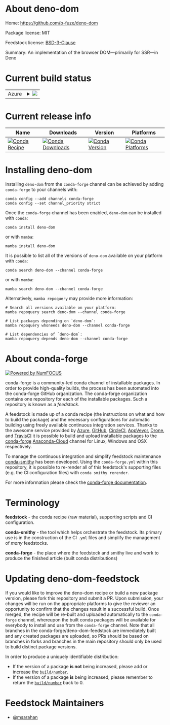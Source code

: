 About deno-dom
==============

Home: https://github.com/b-fuze/deno-dom

Package license: MIT

Feedstock license: [BSD-3-Clause](https://github.com/conda-forge/deno-dom-feedstock/blob/main/LICENSE.txt)

Summary: An implementation of the browser DOM—primarily for SSR—in Deno

Current build status
====================


<table>
    
  <tr>
    <td>Azure</td>
    <td>
      <details>
        <summary>
          <a href="https://dev.azure.com/conda-forge/feedstock-builds/_build/latest?definitionId=16868&branchName=main">
            <img src="https://dev.azure.com/conda-forge/feedstock-builds/_apis/build/status/deno-dom-feedstock?branchName=main">
          </a>
        </summary>
        <table>
          <thead><tr><th>Variant</th><th>Status</th></tr></thead>
          <tbody><tr>
              <td>linux_64</td>
              <td>
                <a href="https://dev.azure.com/conda-forge/feedstock-builds/_build/latest?definitionId=16868&branchName=main">
                  <img src="https://dev.azure.com/conda-forge/feedstock-builds/_apis/build/status/deno-dom-feedstock?branchName=main&jobName=linux&configuration=linux_64_" alt="variant">
                </a>
              </td>
            </tr><tr>
              <td>osx_64</td>
              <td>
                <a href="https://dev.azure.com/conda-forge/feedstock-builds/_build/latest?definitionId=16868&branchName=main">
                  <img src="https://dev.azure.com/conda-forge/feedstock-builds/_apis/build/status/deno-dom-feedstock?branchName=main&jobName=osx&configuration=osx_64_" alt="variant">
                </a>
              </td>
            </tr><tr>
              <td>win_64</td>
              <td>
                <a href="https://dev.azure.com/conda-forge/feedstock-builds/_build/latest?definitionId=16868&branchName=main">
                  <img src="https://dev.azure.com/conda-forge/feedstock-builds/_apis/build/status/deno-dom-feedstock?branchName=main&jobName=win&configuration=win_64_" alt="variant">
                </a>
              </td>
            </tr>
          </tbody>
        </table>
      </details>
    </td>
  </tr>
</table>

Current release info
====================

| Name | Downloads | Version | Platforms |
| --- | --- | --- | --- |
| [![Conda Recipe](https://img.shields.io/badge/recipe-deno--dom-green.svg)](https://anaconda.org/conda-forge/deno-dom) | [![Conda Downloads](https://img.shields.io/conda/dn/conda-forge/deno-dom.svg)](https://anaconda.org/conda-forge/deno-dom) | [![Conda Version](https://img.shields.io/conda/vn/conda-forge/deno-dom.svg)](https://anaconda.org/conda-forge/deno-dom) | [![Conda Platforms](https://img.shields.io/conda/pn/conda-forge/deno-dom.svg)](https://anaconda.org/conda-forge/deno-dom) |

Installing deno-dom
===================

Installing `deno-dom` from the `conda-forge` channel can be achieved by adding `conda-forge` to your channels with:

```
conda config --add channels conda-forge
conda config --set channel_priority strict
```

Once the `conda-forge` channel has been enabled, `deno-dom` can be installed with `conda`:

```
conda install deno-dom
```

or with `mamba`:

```
mamba install deno-dom
```

It is possible to list all of the versions of `deno-dom` available on your platform with `conda`:

```
conda search deno-dom --channel conda-forge
```

or with `mamba`:

```
mamba search deno-dom --channel conda-forge
```

Alternatively, `mamba repoquery` may provide more information:

```
# Search all versions available on your platform:
mamba repoquery search deno-dom --channel conda-forge

# List packages depending on `deno-dom`:
mamba repoquery whoneeds deno-dom --channel conda-forge

# List dependencies of `deno-dom`:
mamba repoquery depends deno-dom --channel conda-forge
```


About conda-forge
=================

[![Powered by
NumFOCUS](https://img.shields.io/badge/powered%20by-NumFOCUS-orange.svg?style=flat&colorA=E1523D&colorB=007D8A)](https://numfocus.org)

conda-forge is a community-led conda channel of installable packages.
In order to provide high-quality builds, the process has been automated into the
conda-forge GitHub organization. The conda-forge organization contains one repository
for each of the installable packages. Such a repository is known as a *feedstock*.

A feedstock is made up of a conda recipe (the instructions on what and how to build
the package) and the necessary configurations for automatic building using freely
available continuous integration services. Thanks to the awesome service provided by
[Azure](https://azure.microsoft.com/en-us/services/devops/), [GitHub](https://github.com/),
[CircleCI](https://circleci.com/), [AppVeyor](https://www.appveyor.com/),
[Drone](https://cloud.drone.io/welcome), and [TravisCI](https://travis-ci.com/)
it is possible to build and upload installable packages to the
[conda-forge](https://anaconda.org/conda-forge) [Anaconda-Cloud](https://anaconda.org/)
channel for Linux, Windows and OSX respectively.

To manage the continuous integration and simplify feedstock maintenance
[conda-smithy](https://github.com/conda-forge/conda-smithy) has been developed.
Using the ``conda-forge.yml`` within this repository, it is possible to re-render all of
this feedstock's supporting files (e.g. the CI configuration files) with ``conda smithy rerender``.

For more information please check the [conda-forge documentation](https://conda-forge.org/docs/).

Terminology
===========

**feedstock** - the conda recipe (raw material), supporting scripts and CI configuration.

**conda-smithy** - the tool which helps orchestrate the feedstock.
                   Its primary use is in the construction of the CI ``.yml`` files
                   and simplify the management of *many* feedstocks.

**conda-forge** - the place where the feedstock and smithy live and work to
                  produce the finished article (built conda distributions)


Updating deno-dom-feedstock
===========================

If you would like to improve the deno-dom recipe or build a new
package version, please fork this repository and submit a PR. Upon submission,
your changes will be run on the appropriate platforms to give the reviewer an
opportunity to confirm that the changes result in a successful build. Once
merged, the recipe will be re-built and uploaded automatically to the
`conda-forge` channel, whereupon the built conda packages will be available for
everybody to install and use from the `conda-forge` channel.
Note that all branches in the conda-forge/deno-dom-feedstock are
immediately built and any created packages are uploaded, so PRs should be based
on branches in forks and branches in the main repository should only be used to
build distinct package versions.

In order to produce a uniquely identifiable distribution:
 * If the version of a package **is not** being increased, please add or increase
   the [``build/number``](https://docs.conda.io/projects/conda-build/en/latest/resources/define-metadata.html#build-number-and-string).
 * If the version of a package **is** being increased, please remember to return
   the [``build/number``](https://docs.conda.io/projects/conda-build/en/latest/resources/define-metadata.html#build-number-and-string)
   back to 0.

Feedstock Maintainers
=====================

* [@msarahan](https://github.com/msarahan/)

